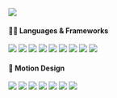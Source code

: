 [![](https://scontent.fsub21-1.fna.fbcdn.net/v/t39.30808-6/231707532_855677558720937_3883501286374297756_n.jpg?_nc_cat=102&ccb=1-7&_nc_sid=86c6b0&_nc_eui2=AeGsp60PmbNNWHd26zRqW9vfKlLXXQHo4j0qUtddAejiPQ9-5DU5ZaRQ3sp66-JpZjoskc2oglqw_MNwBxicumpe&_nc_ohc=1wWNlYAxe08Q7kNvgFbJ1X7&_nc_ht=scontent.fsub21-1.fna&oh=00_AYDi_Wf8azBoh4GFQ49q-FLr24zUYlibSm42ZcHEQ5J-3A&oe=66D178D5)](https://linktr.ee/killflex)

#### 👨‍💻 **Languages & Frameworks**

![](http://img.shields.io/badge/-HTML-white?logo=html5&style=flat&logoColor=white&color=E34F26)
![](http://img.shields.io/badge/-CSS-white?logo=css3&style=flat&logoColor=white&color=1572B6)
![](http://img.shields.io/badge/-JavaScript-white?logo=javascript&style=flat&logoColor=black&color=F7DF1E)
![](http://img.shields.io/badge/-PHP-white?logo=php&style=flat&logoColor=white&color=777BB4)
![](http://img.shields.io/badge/-Python-white?logo=python&style=flat&logoColor=white&color=3776AB)
![](http://img.shields.io/badge/-MySQL-white?logo=mysql&style=flat&logoColor=black&color=4479A1)
![](http://img.shields.io/badge/-React-white?logo=react&style=flat&logoColor=black&color=61DAFB)
![](http://img.shields.io/badge/-Bootstrap-white?logo=bootstrap&style=flat&logoColor=white&color=7952B3)
![](http://img.shields.io/badge/-Tailwind%20CSS-white?logo=tailwindcss&style=flat&logoColor=white&color=06B6D4)

#### 🎥 **Motion Design**

![](http://img.shields.io/badge/-Adobe%20After%20Effects-white?logo=adobeaftereffects&style=flat&logoColor=white&color=9999FF)
![](http://img.shields.io/badge/-Adobe%20Premiere%20Pro-white?logo=adobepremierepro&style=flat&logoColor=white&color=9999FF)
![](http://img.shields.io/badge/-Photoshop-white?logo=adobephotoshop&style=flat&logoColor=black&color=31A8FF)
![](http://img.shields.io/badge/-Blender-white?logo=blender&style=flat&logoColor=white&color=E87D0D)
![](http://img.shields.io/badge/-Cinema%204D-white?logo=cinema4d&style=flat&logoColor=white&color=011A6A)
![](http://img.shields.io/badge/-Octane-white?logo=octanerender&style=flat&logoColor=black&color=000000)
![](http://img.shields.io/badge/-Redshift-white?logo=coronarenderer&style=flat&logoColor=black&color=E1140A)
